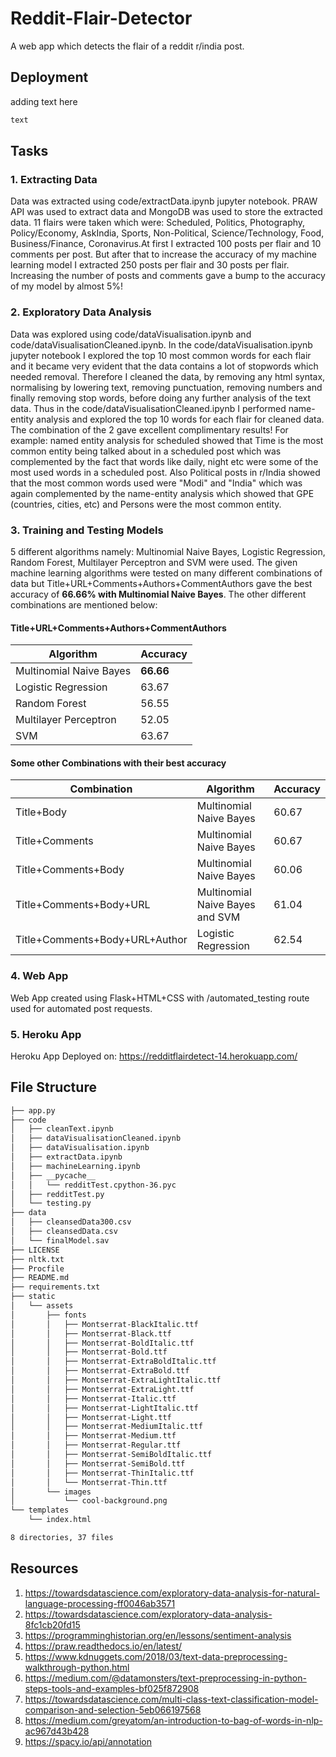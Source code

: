 # Reddit-Flair-Detector
A web app which detects the flair of a reddit r/india post.

## Deployment

adding text here

```bash
text
```

## Tasks

### 1. Extracting Data
Data was extracted using code/extractData.ipynb jupyter notebook. PRAW API was used to extract data and MongoDB was used to store the extracted data. 11 flairs were taken which were: Scheduled, Politics, Photography, Policy/Economy, AskIndia, Sports, Non-Political, Science/Technology, Food, Business/Finance, Coronavirus.At first I extracted 100 posts per flair and 10 comments per post. But after that to increase the accuracy of my machine learning model I extracted 250 posts per flair and 30 posts per flair. Increasing the number of posts and comments gave a bump to the accuracy of my model by almost 5%!

### 2. Exploratory Data Analysis
Data was explored using code/dataVisualisation.ipynb and code/dataVisualisationCleaned.ipynb. In the code/dataVisualisation.ipynb jupyter notebook I explored the top 10 most common words for each flair and it became very evident that the data contains a lot of stopwords which needed removal. Therefore I cleaned the data, by removing any html syntax, normalising by lowering text, removing punctuation, removing numbers and finally removing stop words, before doing any further analysis of the text data.
Thus in the code/dataVisualisationCleaned.ipynb I performed name-entity analysis and explored the top 10 words for each flair for cleaned data. The combination of the 2 gave excellent complimentary results! For example: named entity analysis for scheduled showed that Time is the most common entity being talked about in a scheduled post which was complemented by the fact that words like daily, night etc were some of the most used words in a scheduled post. Also Political posts in r/India showed that the most common words used were "Modi" and "India" which was again complemented by the name-entity analysis which showed that GPE (countries, cities, etc) and Persons were the most common entity.

### 3. Training and Testing Models 
5 different algorithms namely: Multinomial Naive Bayes, Logistic Regression, Random Forest, Multilayer Perceptron and SVM were used. The given machine learning algorithms were tested on many different combinations of data but Title+URL+Comments+Authors+CommentAuthors gave the best accuracy of **66.66% with Multinomial Naive Bayes**. The other different combinations are mentioned below:
#### Title+URL+Comments+Authors+CommentAuthors
**Algorithm** | **Accuracy**
------------ | -------------
Multinomial Naive Bayes | **66.66**
Logistic Regression | 63.67
Random Forest | 56.55
Multilayer Perceptron | 52.05
SVM | 63.67

#### Some other Combinations with their best accuracy
Combination | Algorithm | Accuracy
------------ | -------------|----------
Title+Body|Multinomial Naive Bayes|60.67
Title+Comments|Multinomial Naive Bayes|60.67
Title+Comments+Body|Multinomial Naive Bayes|60.06
Title+Comments+Body+URL|Multinomial Naive Bayes and SVM|61.04
Title+Comments+Body+URL+Author |Logistic Regression|62.54

### 4. Web App
Web App created using Flask+HTML+CSS with /automated_testing route used for automated post requests.

### 5. Heroku App
Heroku App Deployed on: https://redditflairdetect-14.herokuapp.com/

## File Structure
```bash
├── app.py
├── code
│   ├── cleanText.ipynb
│   ├── dataVisualisationCleaned.ipynb
│   ├── dataVisualisation.ipynb
│   ├── extractData.ipynb
│   ├── machineLearning.ipynb
│   ├── __pycache__
│   │   └── redditTest.cpython-36.pyc
│   ├── redditTest.py
│   └── testing.py
├── data
│   ├── cleansedData300.csv
│   ├── cleansedData.csv
│   └── finalModel.sav
├── LICENSE
├── nltk.txt
├── Procfile
├── README.md
├── requirements.txt
├── static
│   └── assets
│       ├── fonts
│       │   ├── Montserrat-BlackItalic.ttf
│       │   ├── Montserrat-Black.ttf
│       │   ├── Montserrat-BoldItalic.ttf
│       │   ├── Montserrat-Bold.ttf
│       │   ├── Montserrat-ExtraBoldItalic.ttf
│       │   ├── Montserrat-ExtraBold.ttf
│       │   ├── Montserrat-ExtraLightItalic.ttf
│       │   ├── Montserrat-ExtraLight.ttf
│       │   ├── Montserrat-Italic.ttf
│       │   ├── Montserrat-LightItalic.ttf
│       │   ├── Montserrat-Light.ttf
│       │   ├── Montserrat-MediumItalic.ttf
│       │   ├── Montserrat-Medium.ttf
│       │   ├── Montserrat-Regular.ttf
│       │   ├── Montserrat-SemiBoldItalic.ttf
│       │   ├── Montserrat-SemiBold.ttf
│       │   ├── Montserrat-ThinItalic.ttf
│       │   └── Montserrat-Thin.ttf
│       └── images
│           └── cool-background.png
└── templates
    └── index.html

8 directories, 37 files

```

## Resources

1. https://towardsdatascience.com/exploratory-data-analysis-for-natural-language-processing-ff0046ab3571
2. https://towardsdatascience.com/exploratory-data-analysis-8fc1cb20fd15
3. https://programminghistorian.org/en/lessons/sentiment-analysis
4. https://praw.readthedocs.io/en/latest/
5. https://www.kdnuggets.com/2018/03/text-data-preprocessing-walkthrough-python.html
6. https://medium.com/@datamonsters/text-preprocessing-in-python-steps-tools-and-examples-bf025f872908
7. https://towardsdatascience.com/multi-class-text-classification-model-comparison-and-selection-5eb066197568
8. https://medium.com/greyatom/an-introduction-to-bag-of-words-in-nlp-ac967d43b428
9. https://spacy.io/api/annotation
